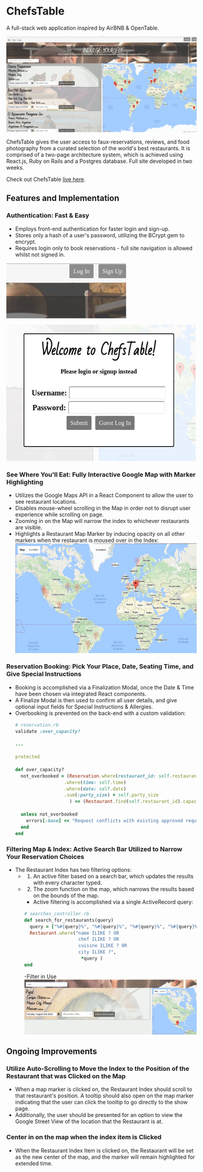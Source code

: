 # ChefsTable
A full-stack web application inspired by AirBNB & OpenTable.

![splash](./docs/screenshots/splash.png)

ChefsTable gives the user access to faux-reservations, reviews, and food photography from a curated selection of the world's best restaurants. It is comprised of a two-page architecture system, which is achieved using React.js, Ruby on Rails and a Postgres database. Full site developed in two weeks.

Check out ChefsTable [live here][production].

[production]: https://chefstable.herokuapp.com/#/?_k=tu368m

## Features and Implementation


### Authentication: Fast & Easy
- Employs front-end authentication for faster login and sign-up.
- Stores only a hash of a user's password, utilizing the BCrypt gem to encrypt.
- Requires login only to book reservations - full site navigation is allowed whilst not signed in.

![login-navbar-right](./docs/screenshots/login-signup-buttons.png)

![login-signup-modal](./docs/screenshots/login-signup-modal.png)

### See Where You'll Eat: Fully Interactive Google Map with Marker Highlighting

- Utilizes the Google Maps API in a React Component to allow the user to see restaurant locations.
- Disables mouse-wheel scrolling in the Map in order not to disrupt user experience while scrolling on page.
- Zooming in on the Map will narrow the index to whichever restaurants are visible.
- Highlights a Restaurant Map Marker by inducing opacity on all other markers when the restaurant is moused over in the Index:
  ![highlighted-marker](./docs/screenshots/highlighted-marker.png)


### Reservation Booking: Pick Your Place, Date, Seating Time, and Give Special Instructions
- Booking is accomplished via a Finalization Modal, once the Date & Time have been chosen via integrated React components.
- A Finalize Modal is then used to confirm all user details, and give optional input fields for Special Instructions & Allergies.
- Overbooking is prevented on the back-end with a custom validation:
    ```ruby
    # reservation.rb
    validate :over_capacity?

    ...

    protected

    def over_capacity?
      not_overbooked = (Reservation.where(restaurant_id: self.restaurant_id)
                      .where(time: self.time)
                      .where(date: self.date)
                      .sum(:party_size) + self.party_size
                        ) <= (Restaurant.find(self.restaurant_id).capacity)

      unless not_overbooked
        errors[:base] << "Request conflicts with existing approved request"
      end
    end
    ```

### Filtering Map & Index: Active Search Bar Utilized to Narrow Your Reservation Choices
- The Restaurant Index has two filtering options:
  - 1) An active filter based on a search bar, which updates the results with every character typed.

  - 2) The zoom function on the map, which narrows the results based on the bounds of the map.
    - Active filtering is accomplished via a single ActiveRecord query:
    ```ruby
    # searches_controller.rb
    def search_for_restaurants(query)
      query = ["%#{query}%", "%#{query}%", "%#{query}%", "%#{query}%"]
      Restaurant.where("name ILIKE ? OR
                        chef ILIKE ? OR
                        cuisine ILIKE ? OR
                        city ILIKE ?",
                         *query )
    end
    ```
    -Filter in Use
    ![search-bar](./docs/screenshots/search-bar-in-action.png)


## Ongoing Improvements

### Utilize Auto-Scrolling to Move the Index to the Position of the Restaurant that was Clicked on the Map
  - When a map marker is clicked on, the Restaurant Index should scroll to that restaurant's position. A tooltip should also open on the map marker indicating that the user can click the tooltip to go directly to the show page.
  - Additionally, the user should be presented for an option to view the Google Street View of the location that the Restaurant is at.
### Center in on the map when the index item is Clicked
  - When the Restaurant Index Item is clicked  on, the Restaurant will be set as the new center of the map, and the marker will remain highlighted for extended time.

[popup-logic]: ./docs/screenshots/popup_logic.png
